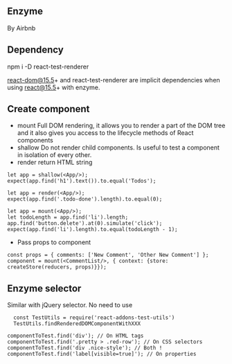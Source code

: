 ## Enzyme
  By Airbnb

## Dependency
  npm i -D react-test-renderer

  react-dom@15.5+ and react-test-renderer are implicit dependencies when using react@15.5+ with enzyme. 

## Create component
  
  - mount  Full DOM rendering, it allows you to render a part of the DOM tree and it also gives you access to the lifecycle methods of React components 
  - shallow   Do not render child components. Is useful to test a component in isolation of every other. 
  - render  return HTML string
  
  ```
  let app = shallow(<App/>);
  expect(app.find('h1').text()).to.equal('Todos');

  let app = render(<App/>);
  expect(app.find('.todo-done').length).to.equal(0);

  let app = mount(<App/>);
  let todoLength = app.find('li').length;
  app.find('button.delete').at(0).simulate('click');
  expect(app.find('li').length).to.equal(todoLength - 1);
  ```

  - Pass props to component
  ```
  const props = { comments: ['New Comment', 'Other New Comment'] };
  component = mount(<CommentList/>, { context: {store: createStore(reducers, props)}});
  ```

## Enzyme selector
  Similar with jQuery selector. No need to use
  ```
    const TestUtils = require('react-addons-test-utils')
    TestUtils.findRenderedDOMComponentWithXXX
  ```

  ```
  componentToTest.find('div'); // On HTML tags
  componentToTest.find('.pretty > .red-row'); // On CSS selectors
  componentToTest.find('div .nice-style'); // Both !
  componentToTest.find('label[visible=true]'); // On properties

  ```

  